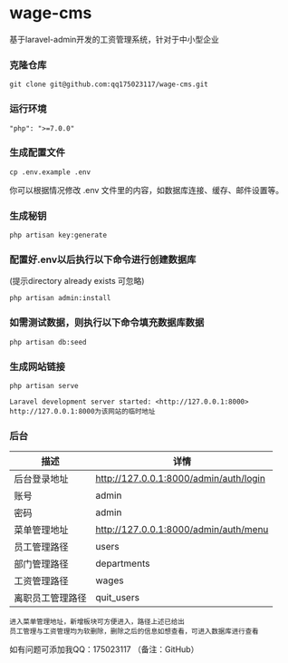 # wage-cms  
基于laravel-admin开发的工资管理系统，针对于中小型企业

### 克隆仓库
```
git clone git@github.com:qq175023117/wage-cms.git
```

### 运行环境
```
"php": ">=7.0.0"
```

### 生成配置文件
```
cp .env.example .env
```
你可以根据情况修改 .env 文件里的内容，如数据库连接、缓存、邮件设置等。

### 生成秘钥
```
php artisan key:generate
```

### 配置好.env以后执行以下命令进行创建数据库
(提示directory already exists 可忽略)

```
php artisan admin:install
```

### 如需测试数据，则执行以下命令填充数据库数据

```
php artisan db:seed
```

### 生成网站链接
```
php artisan serve

Laravel development server started: <http://127.0.0.1:8000>
http://127.0.0.1:8000为该网站的临时地址
```


### 后台

描述 | 详情
--- |---
后台登录地址 | http://127.0.0.1:8000/admin/auth/login
账号 | admin
密码 | admin
菜单管理地址 | http://127.0.0.1:8000/admin/auth/menu
员工管理路径 | users
部门管理路径 | departments
工资管理路径 | wages
离职员工管理路径 | quit_users

```
进入菜单管理地址，新增板块可方便进入，路径上述已给出
员工管理与工资管理均为软删除，删除之后的信息如想查看，可进入数据库进行查看
```


如有问题可添加我QQ：175023117
（备注：GitHub）
